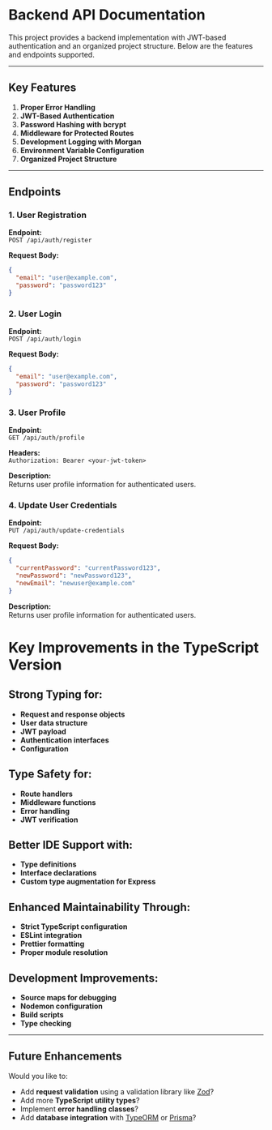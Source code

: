 # Backend API Documentation

This project provides a backend implementation with JWT-based authentication and an organized project structure. Below are the features and endpoints supported.

---

## Key Features

1. **Proper Error Handling**  
2. **JWT-Based Authentication**  
3. **Password Hashing with bcrypt**  
4. **Middleware for Protected Routes**  
5. **Development Logging with Morgan**  
6. **Environment Variable Configuration**  
7. **Organized Project Structure**  

---

## Endpoints

### **1. User Registration**

**Endpoint:**  
`POST /api/auth/register`  

**Request Body:**  
```json
{
  "email": "user@example.com",
  "password": "password123"
}
```

### **2. User Login**
**Endpoint:**  
`POST /api/auth/login`

**Request Body:**  
```json
{
  "email": "user@example.com",
  "password": "password123"
}
```

### **3. User Profile**
**Endpoint:**  
`GET /api/auth/profile`

**Headers:**  
`Authorization: Bearer <your-jwt-token>`


**Description:**  
Returns user profile information for authenticated users.


### **4. Update User Credentials**
**Endpoint:**  
`PUT /api/auth/update-credentials`

**Request Body:**  
```json
{
  "currentPassword": "currentPassword123",
  "newPassword": "newPassword123",
  "newEmail": "newuser@example.com"
}
```

**Description:**  
Returns user profile information for authenticated users.

# Key Improvements in the TypeScript Version

## Strong Typing for:
- **Request and response objects**  
- **User data structure**  
- **JWT payload**  
- **Authentication interfaces**  
- **Configuration**

## Type Safety for:
- **Route handlers**  
- **Middleware functions**  
- **Error handling**  
- **JWT verification**

## Better IDE Support with:
- **Type definitions**  
- **Interface declarations**  
- **Custom type augmentation for Express**

## Enhanced Maintainability Through:
- **Strict TypeScript configuration**  
- **ESLint integration**  
- **Prettier formatting**  
- **Proper module resolution**

## Development Improvements:
- **Source maps for debugging**  
- **Nodemon configuration**  
- **Build scripts**  
- **Type checking**

---

## Future Enhancements

Would you like to:  
- Add **request validation** using a validation library like [Zod](https://github.com/colinhacks/zod)?  
- Add more **TypeScript utility types**?  
- Implement **error handling classes**?  
- Add **database integration** with [TypeORM](https://typeorm.io/) or [Prisma](https://www.prisma.io/)?  
